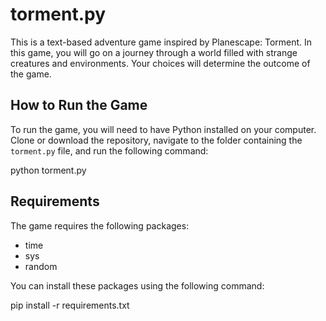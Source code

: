 # torment.py

This is a text-based adventure game inspired by Planescape: Torment. In this game, you will go on a journey through a world filled with strange creatures and environments. Your choices will determine the outcome of the game.

## How to Run the Game

To run the game, you will need to have Python installed on your computer. Clone or download the repository, navigate to the folder containing the `torment.py` file, and run the following command:

python torment.py


## Requirements

The game requires the following packages:

- time
- sys
- random

You can install these packages using the following command:

pip install -r requirements.txt





